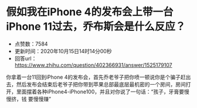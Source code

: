 # 假如我在iPhone 4的发布会上带一台iPhone 11过去，乔布斯会是什么反应？
- 点赞数：7584
- 更新时间：2020年10月15日14时14分00秒
- 回答url：https://www.zhihu.com/question/402366931/answer/1525179107
<body>
 <p data-pid="iKajBFWX">你拿着一台11回到iPhone 4的发布会，首先乔老爷子把你喷一顿说你是个骗子赶出去，然后发布会结束后老爷子把你带到苹果总部最底层最机密的一个房间，房间打开，里面摆着各种iPhone4-iPhone100，并且对你说了一句话：“孩子，牙膏要慢慢挤，钱 要慢慢赚”</p>
</body>